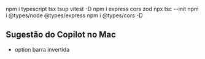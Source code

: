 

npm i typescript tsx tsup vitest -D
npm i express cors zod 
npx tsc --init
npm i @types/node @types/express
npm i @types/cors -D


## Sugestão do Copilot no Mac
- option barra invertida